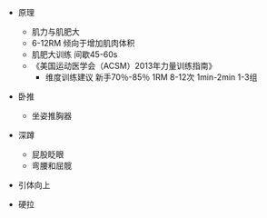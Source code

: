 
+ 原理
	+ 肌力与肌肥大
	+ 6-12RM 倾向于增加肌肉体积
	+ 肌肥大训练 间歇45-60s
	+ 《美国运动医学会（ACSM）2013年力量训练指南》
		+ 维度训练建议 新手70％-85％ 1RM 8-12次 1min-2min 1-3组
+ 卧推
	+ 坐姿推胸器

+ 深蹲
	+ 屁股眨眼
	+ 弯腰和屈髋
+ 引体向上
+ 硬拉